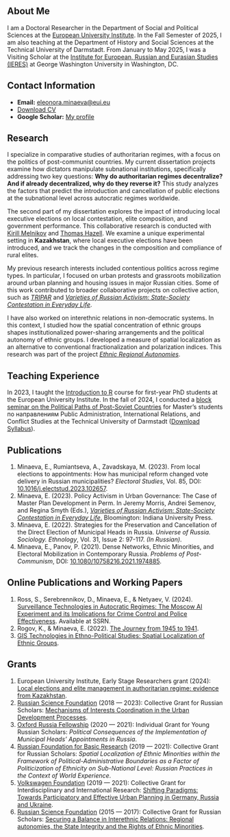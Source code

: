 ## About Me
I am a Doctoral Researcher in the Department of Social and Political Sciences at the [European University Institute](https://www.eui.eu/people?id=eleonora-minaeva). In the Fall Semester of 2025, I am also teaching at the Department of History and Social Sciences at the Technical University of Darmstadt. From January to May 2025, I was a Visiting Scholar at the [Institute for European, Russian and Eurasian Studies (IERES)](https://ieres.elliott.gwu.edu/about-us/visiting-scholars/) at George Washington University in Washington, DC.

## Contact Information
- **Email:** [eleonora.minaeva@eui.eu](mailto:eleonora.minaeva@eui.eu)
- [Download CV](CV-2025.pdf)
- **Google Scholar:** [My profile](https://scholar.google.com/citations?user=m_UTmvAAAAAJ&hl=en)

## Research
I specialize in comparative studies of authoritarian regimes, with a focus on the politics of post-communist countries. My current dissertation projects examine how dictators manipulate subnational institutions, specifically addressing two key questions: **Why do authoritarian regimes decentralize? And if already decentralized, why do they reverse it?** This study analyzes the factors that predict the introduction and cancellation of public elections at the subnational level across autocratic regimes worldwide.

The second part of my dissertation explores the impact of introducing local executive elections on local contestation, elite composition, and government performance. This collaborative research is conducted with [Kirill Melnikov](https://www.eui.eu/people?id=kirill-melnikov) and [Thomas Hazell](https://www.politics.ox.ac.uk/person/thomas-hazell). We examine a unique experimental setting in **Kazakhstan**, where local executive elections have been introduced, and we track the changes in the composition and compliance of rural elites.

My previous research interests included contentious politics across regime types. In particular, I focused on urban protests and grassroots mobilization around urban planning and housing issues in major Russian cities. Some of this work contributed to broader collaborative projects on collective action, such as *[TRIPAR](https://triparblog.wordpress.com)* and *[Varieties of Russian Activism: State-Society Contestation in Everyday Life](https://www.jstor.org/stable/j.ctv37scft2)*.

I have also worked on interethnic relations in non-democratic systems. In this context, I studied how the spatial concentration of ethnic groups shapes institutionalized power-sharing arrangements and the political autonomy of ethnic groups. I developed a measure of spatial localization as an alternative to conventional fractionalization and polarization indices. This research was part of the project *[Ethnic Regional Autonomies](http://identityworld.ru/shop)*.

## Teaching Experience
In 2023, I taught the [Introduction to R](https://github.com/eminaeva/IntroR) course for first-year PhD students at the European University Institute. In the fall of 2024, I conducted a [block seminar on the Political Paths of Post-Soviet Countries](https://www.tucan.tu-darmstadt.de/scripts/mgrqispi.dll?APPNAME=CampusNet&PRGNAME=COURSEDETAILS&ARGUMENTS=-N000000000000002,-N000036,-N0,-N390726302531940,-N390726302579941,-N0,-N0,-N0) for Master’s students по направлениям Public Administration, International Relations, and Conflict Studies at the Technical University of Darmstadt ([Download Syllabus](Syllabus_Eleonora_Minaeva.pdf)).

## Publications
1. Minaeva, E., Rumiantseva, A., Zavadskaya, M. (2023). From local elections to appointments: How has municipal reform changed vote delivery in Russian municipalities? *Electoral Studies*, Vol. 85, DOI: [10.1016/j.electstud.2023.102657](https://doi.org/10.1016/j.electstud.2023.102657).
2. Minaeva, E. (2023). Policy Activism in Urban Governance: The Case of Master Plan Development in Perm. In Jeremy Morris, Andrei Semenov, and Regina Smyth (Eds.), [*Varieties of Russian Activism: State-Society Contestation in Everyday Life*.](https://iupress.org/9780253065469/varieties-of-russian-activism/) Bloomington: Indiana University Press.
3. Minaeva, E. (2022). Strategies for the Preservation and Cancellation of the Direct Election of Municipal Heads in Russia. *Universe of Russia. Sociology. Ethnology*, Vol. 31, Issue 2: 97-117. *(In Russian)*.
4. Minaeva, E., Panov, P. (2021). Dense Networks, Ethnic Minorities, and Electoral Mobilization in Contemporary Russia. *Problems of Post-Communism*, DOI: [10.1080/10758216.2021.1974885](https://doi.org/10.1080/10758216.2021.1974885).

## Online Publications and Working Papers
1. Ross, S., Serebrennikov, D., Minaeva, E., & Netyaev, V. (2024). [Surveillance Technologies in Autocratic Regimes: The Moscow AI Experiment and its Implications for Crime Control and Police Effectiveness](https://papers.ssrn.com/sol3/papers.cfm?abstract_id=4789135). Available at SSRN.
2. Rogov, K., & Minaeva, E. (2022). [The Journey from 1945 to 1941](https://re-russia.net/en/analytics/023/).
3. [GIS Technologies in Ethno-Political Studies: Spatial Localization of Ethnic Groups](https://www.icelds.org/2018/03/02/gis-technologies-in-ethno-political-studies-spatial-localization-of-ethnic-groups/).

## Grants
1. European University Institute, Early Stage Researchers grant (2024): [Local elections and elite management in authoritarian regime: evidence from Kazakhstan](https://www.eui.eu/research-hub?id=local-elections-and-elite-management-in-authoritarian-regime-evidence-from-kazakhstan).
2. [Russian Science Foundation](https://rscf.ru/en/) (2018 — 2023): Collective Grant for Russian Scholars: [Mechanisms of Interests Coordination in the Urban Development Processes](http://urbanconflictsrussia.ru/).
3. [Oxford Russia Fellowship](https://oxfordrussia.ru/about/whoweare/) (2020 — 2021): Individual Grant for Young Russian Scholars: *Political Consequences of the Implementation of Municipal Heads’ Appointments in Russia*.
4. [Russian Foundation for Basic Research](https://www.rfbr.ru/rffi/eng) (2019 — 2021): Collective Grant for Russian Scholars: *Spatial Localization of Ethnic Minorities within the Framework of Political-Administrative Boundaries as a Factor of Politicization of Ethnicity on Sub-National Level: Russian Practices in the Context of World Experience*.
5. [Volkswagen Foundation](https://www.volkswagenstiftung.de/en/funding) (2019 — 2021): Collective Grant for Interdisciplinary and International Research: [Shifting Paradigms: Towards Participatory and Effective Urban Planning in Germany, Russia and Ukraine](https://triparblog.wordpress.com/).
6. [Russian Science Foundation](https://rscf.ru/en/) (2015 — 2017): Collective Grant for Russian Scholars: [Securing a Balance in Interethnic Relations: Regional autonomies, the State Integrity and the Rights of Ethnic Minorities](http://identityworld.ru/index/atlas_era_eng/0-6).
